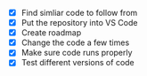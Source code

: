 - [X] Find simliar code to follow from
- [X] Put the repository into VS Code 
- [X] Create roadmap
- [X] Change the code a few times
- [X] Make sure code runs properly
- [X] Test different versions of code
